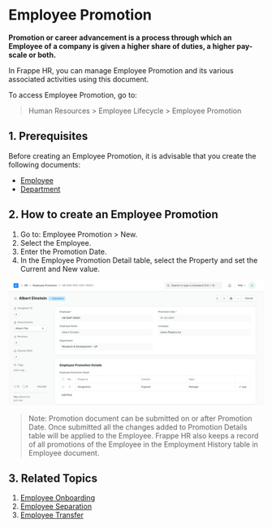 
# Employee Promotion



**Promotion or career advancement is a process through which an Employee of a company is given a higher share of duties, a higher pay-scale or both.**


In Frappe HR, you can manage Employee Promotion and its various associated activities using this document.


To access Employee Promotion, go to:


> Human Resources > Employee Lifecycle > Employee Promotion


## 1. Prerequisites


Before creating an Employee Promotion, it is advisable that you create the following documents:


* [Employee](/docs/en/human-resources/employee)
* [Department](/docs/en/human-resources/department)


## 2. How to create an Employee Promotion


1. Go to: Employee Promotion > New.
2. Select the Employee.
3. Enter the Promotion Date.
4. In the Employee Promotion Detail table, select the Property and set the Current and New value.


![Employee Promotion](/files/employee-promotion.png)


> Note: Promotion document can be submitted on or after Promotion Date. Once submitted all the changes added to Promotion Details table will be applied to the Employee. Frappe HR also keeps a record of all promotions of the Employee in the Employment History table in Employee document.


## 3. Related Topics


1. [Employee Onboarding](/docs/en/human-resources/employee-onboarding)
2. [Employee Separation](/docs/en/human-resources/employee-separation)
3. [Employee Transfer](/docs/en/human-resources/employee_transfer)




